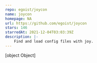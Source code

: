 ```yaml
---
repo: egoist/joycon
name: joycon
homepage: NA
url: https://github.com/egoist/joycon
stars: 146
starredAt: 2021-12-04T03:03:39Z
description: |-
    Find and load config files with joy.
---
```


[object Object]
